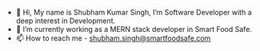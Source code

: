 - 👋 Hi, My name is Shubham Kumar Singh, I’m Software Developer with a deep interest in Development.
- 🌱 I’m currently working as a MERN stack developer in Smart Food Safe.
- 📫 How to reach me - shubham.singh@smartfoodsafe.com


